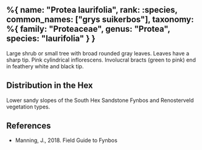 %{
    name: "Protea laurifolia",
    rank: :species,
    common_names: ["grys suikerbos"],
    taxonomy: %{
        family: "Proteaceae",
        genus: "Protea",
        species: "laurifolia"
    }
}
---

Large shrub or small tree with broad rounded gray leaves. Leaves have a sharp tip. Pink cylindrical inflorescens. Involucral bracts (green to pink) end
in feathery white and black tip.

<!-- read more -->

## Distribution in the Hex

Lower sandy slopes of the South Hex Sandstone Fynbos and Renosterveld vegetation types.

## References

* Manning, J., 2018. Field Guide to Fynbos